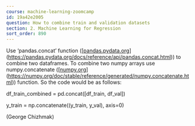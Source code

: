 ```yaml
---
course: machine-learning-zoomcamp
id: 19a42e2005
question: How to combine train and validation datasets
section: 2. Machine Learning for Regression
sort_order: 890
---
```


Use ‘pandas.concat’ function ([[pandas.pydata.org](https://pandas.pydata.org/docs/reference/api/pandas.concat.html)](https://pandas.pydata.org/docs/reference/api/pandas.concat.html)) to combine two dataframes. To combine two numpy arrays use numpy.concatenate ([[numpy.org](https://numpy.org/doc/stable/reference/generated/numpy.concatenate.html)](https://numpy.org/doc/stable/reference/generated/numpy.concatenate.html)) function. So the code would be as follows:

df_train_combined = pd.concat([df_train, df_val])

y_train = np.concatenate((y_train, y_val), axis=0)

(George Chizhmak)

